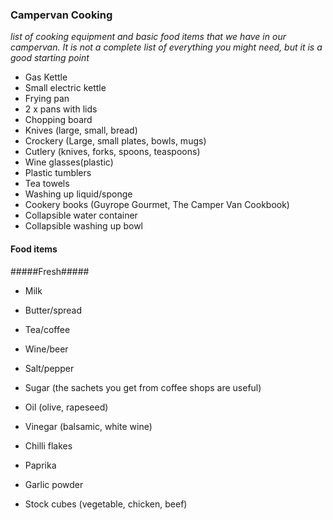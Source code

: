 ### Campervan Cooking
_list of cooking equipment and basic food items that we have in our campervan. It is not a complete list of everything you might need, but it is a good starting point_

- Gas Kettle
- Small electric kettle
- Frying pan
- 2 x pans with lids
- Chopping board
- Knives (large, small, bread)
- Crockery (Large, small plates, bowls, mugs)
- Cutlery (knives, forks, spoons, teaspoons)
- Wine glasses(plastic)
- Plastic tumblers
- Tea towels
- Washing up liquid/sponge
- Cookery books (Guyrope Gourmet, The Camper Van Cookbook)
- Collapsible water container
- Collapsible washing up bowl

#### Food items

#####Fresh#####

- Milk
- Butter/spread


- Tea/coffee
- Wine/beer
- Salt/pepper
- Sugar (the sachets you get from coffee shops are useful)
- Oil (olive, rapeseed)
- Vinegar (balsamic, white wine)
- Chilli flakes
- Paprika
- Garlic powder
- Stock cubes (vegetable, chicken, beef)
